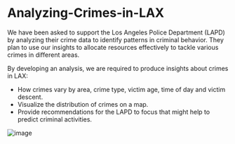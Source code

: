 # Analyzing-Crimes-in-LAX

We have been asked to support the Los Angeles Police Department (LAPD) by analyzing their crime data to identify patterns in criminal behavior. They plan to use our insights to allocate resources effectively to tackle various crimes in different areas.

By developing an analysis, we are required to produce insights about crimes in LAX:
- How crimes vary by area, crime type, victim age, time of day and victim descent.
- Visualize the distribution of crimes on a map.
- Provide recommendations for the LAPD to focus that might help to predict criminal activities.

![image](https://www.visittheusa.mx/sites/default/files/styles/hero_xl_1600x700/public/images/hero_media_image/2017-01/Getty_515070156_EDITORIALONLY_LosAngeles_HollywoodBlvd_Web72DPI_0.jpg?h=0a8b6f8b&itok=hxCEUSBf)
